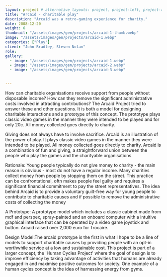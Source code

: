 ```yaml
---
layout: project # alternative layouts: project, project-left, project-right, project-top
title: "Arcaid - charitable play"
description: "Arcaid was a retro-gaming experience for charity."
date: 2008-12-20
weight: 6
thumbnail: "/assets/images/gen/projects/arcaid-1-thumb.webp"
image: "/assets/images/gen/projects/arcaid-1.webp"
categories: ["Play"]
client: "John Bradley, Steven Nolan"
role: 
gallery:
  - image: "/assets/images/gen/projects/arcaid-1.webp"
  - image: "/assets/images/gen/projects/arcaid-2.webp"
  - image: "/assets/images/gen/projects/arcaid-3.webp"
  

---
```


How can charitable organisations receive support from people without disposable income? How can they remove the significant administrative costs involved in attracting contributions? The Arcaid Project tried to answer these and other questions. It is both a model for designing charitable interactions and a prototype of this concept. The prototype plays classic video games in the manner they were intended to be played and for only 20c. All money collected goes directly to charity.

Giving does not always have to involve sacrifice. Arcaid is an illustration of the power of play. It plays classic video games in the manner they were intended to be played. All money collected goes directly to charity. Arcaid is a combination of fun and giving; a straightforward union between the people who play the games and the charityable organisations.

Rationale: Young people typically do not give money to charity - the main reason is obvious - most do not have a regular income. Many charities collect money from people by stopping them on the street. This practice can be confrontational, oftn makes people feel guilty and requires a significant financial commitment to pay the street representatives. The idea behind Arcaid is to provide a voluntary guilt-free way for young people to contribute to charitable causes and if possible to remove the administrative costs of collecting the money

A Prototype: A prototype model which includes a classic cabinet made from mdf and perspex, spray-painted and an onboard computer with a intuitive graphical interface that can be operated by a video game joystick and button. Arcaid raised over 2,000 euro for Trocaire.

Design Model:The arcaid prototype is the first in what I hope to be a line of models to support charitable causes by providing people with an opt-in worthwhile service at a low and sustainable cost. This project is part of a larger concept, the 'Human Cycles Project' where the goal of design is to improve efficiency by taking advantage of activities that humans are already engaged in and maximise positive outcomes for society. One example of a human cycles concept is the idea of harnessing energy from gyms.

